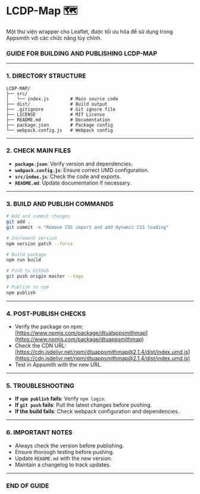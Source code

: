 # LCDP-Map 🗺️

Một thư viện wrapper cho Leaflet, được tối ưu hóa để sử dụng trong Appsmith với các chức năng tùy chỉnh.

### GUIDE FOR BUILDING AND PUBLISHING LCDP-MAP

---

### 1. DIRECTORY STRUCTURE  
```
LCDP-MAP/
├── src/
│   └── index.js        # Main source code
├── dist/               # Build output
├── .gitignore          # Git ignore file
├── LICENSE             # MIT License
├── README.md           # Documentation
├── package.json        # Package config
└── webpack.config.js   # Webpack config
```

---

### 2. CHECK MAIN FILES
- **`package.json`**: Verify version and dependencies.  
- **`webpack.config.js`**: Ensure correct UMD configuration.  
- **`src/index.js`**: Check the code and exports.  
- **`README.md`**: Update documentation if necessary.  

---

### 3. BUILD AND PUBLISH COMMANDS
```bash
# Add and commit changes
git add .
git commit -m "Remove CSS import and add dynamic CSS loading"

# Increment version
npm version patch --force

# Build package
npm run build

# Push to GitHub
git push origin master --tags

# Publish to npm
npm publish
```

---

### 4. POST-PUBLISH CHECKS
- Verify the package on npm:  
  [https://www.npmjs.com/package/dtualsppsmithmap](https://www.npmjs.com/package/dtuappsmithmap)  
- Check the CDN URL:  
  [https://cdn.jsdelivr.net/npm/dtuappsmithmap@2.1.4/dist/index.umd.js](https://cdn.jsdelivr.net/npm/dtuappsmithmap@2.1.4/dist/index.umd.js)  
- Test in Appsmith with the new URL.  

---

### 5. TROUBLESHOOTING
- **If `npm publish` fails**: Verify `npm login`.  
- **If `git push` fails**: Pull the latest changes before pushing.  
- **If the build fails**: Check webpack configuration and dependencies.  

---

### 6. IMPORTANT NOTES
- Always check the version before publishing.  
- Ensure thorough testing before pushing.  
- Update `README.md` with the new version.  
- Maintain a changelog to track updates.  

---

### END OF GUIDE
